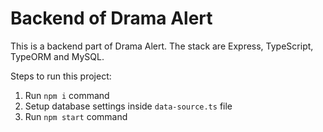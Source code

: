 # Backend of Drama Alert

This is a backend part of Drama Alert.
The stack are Express, TypeScript, TypeORM and MySQL.

Steps to run this project:

1. Run `npm i` command
2. Setup database settings inside `data-source.ts` file
3. Run `npm start` command
